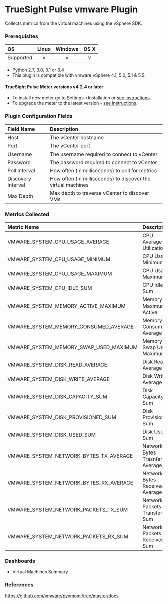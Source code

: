 TrueSight Pulse vmware Plugin
===================================

Collects metrics from the virtual machines using the vSphere SDK.

### Prerequisites

|     OS    | Linux | Windows | OS X |
|:----------|:-----:|:-------:|:----:|
| Supported |   v   |    v    |  v   |

* Python 2.7, 3.0, 3.1 or 3.4
* This plugin is compatible with vmware vSphere	4.1, 5.0, 5.1 & 5.5.

#### TrueSight Pulse Meter versions v4.2.4 or later

- To install new meter go to Settings->Installation or [see instructions](https://help.boundary.com/hc/en-us/sections/200634331-Installation).
- To upgrade the meter to the latest version - [see instructions](https://help.boundary.com/hc/en-us/articles/201573102-Upgrading-the-Boundary-Meter).

### Plugin Configuration Fields

|Field Name        |Description                                                      |
|:-----------------|:----------------------------------------------------------------|
|Host              |The vCenter hostname                                             |
|Port              |The vCenter port                                                 |
|Username          |The username required to connect to vCenter                      |
|Password          |The password required to connect to vCenter                      |
|Poll Interval     |How often (in milliseconds) to poll for metrics                  |
|Discovery Interval|How often (in milliseconds) to discover the virtual machines     |
|Max Depth         |Max depth to traverse vCenter to discover VMs                    |

### Metrics Collected

|Metric Name                           |Description                                    |
|:-------------------------------------|:----------------------------------------------|
|VMWARE_SYSTEM_CPU_USAGE_AVERAGE       |CPU Average Utilization                        |
|VMWARE_SYSTEM_CPU_USAGE_MINIMUM       |CPU Usage Minimum                              |
|VMWARE_SYSTEM_CPU_USAGE_MAXIMUM       |CPU Usage Maximum                              |
|VMWARE_SYSTEM_CPU_IDLE_SUM            |CPU Idle Sum                                   |
|VMWARE_SYSTEM_MEMORY_ACTIVE_MAXIMUM   |Memory Maximum Active                          |
|VMWARE_SYSTEM_MEMORY_CONSUMED_AVERAGE |Memory Consumed Average                        |
|VMWARE_SYSTEM_MEMORY_SWAP_USED_MAXIMUM|Memory Swap Used Maximum                       |
|VMWARE_SYSTEM_DISK_READ_AVERAGE       |Disk Read Average                              |
|VMWARE_SYSTEM_DISK_WRITE_AVERAGE      |Disk Write Average                             |
|VMWARE_SYSTEM_DISK_CAPACITY_SUM       |Disk Capacity Sum                              |
|VMWARE_SYSTEM_DISK_PROVISIONED_SUM    |Disk Provisioned Sum                           |
|VMWARE_SYSTEM_DISK_USED_SUM           |Disk Used Sum                                  |
|VMWARE_SYSTEM_NETWORK_BYTES_TX_AVERAGE|Network Bytes Trasnferred Average              |
|VMWARE_SYSTEM_NETWORK_BYTES_RX_AVERAGE|Network Bytes Received Average                 |
|VMWARE_SYSTEM_NETWORK_PACKETS_TX_SUM  |Network Packets Transferred Sum                |
|VMWARE_SYSTEM_NETWORK_PACKETS_RX_SUM  |Network Packets Received Sum                   | 

### Dashboards

- Virtual Machines Summary

### References

https://github.com/vmware/pyvmomi/tree/master/docs

